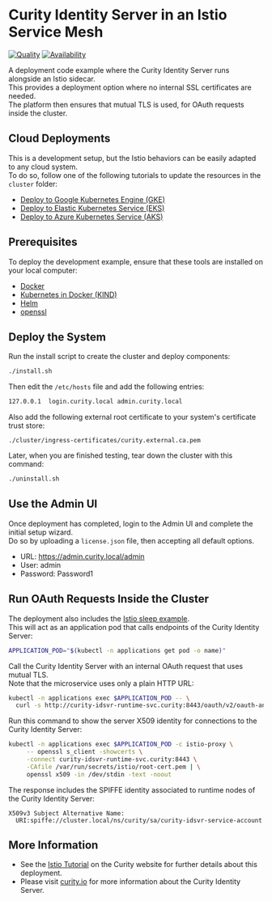 # Curity Identity Server in an Istio Service Mesh

[![Quality](https://img.shields.io/badge/quality-demo-red)](https://curity.io/resources/code-examples/status/)
[![Availability](https://img.shields.io/badge/availability-source-blue)](https://curity.io/resources/code-examples/status/)

A deployment code example where the Curity Identity Server runs alongside an Istio sidecar.\
This provides a deployment option where no internal SSL certificates are needed.\
The platform then ensures that mutual TLS is used, for OAuth requests inside the cluster.

## Cloud Deployments

This is a development setup, but the Istio behaviors can be easily adapted to any cloud system.\
To do so, follow one of the following tutorials to update the resources in the `cluster` folder:

- [Deploy to Google Kubernetes Engine (GKE)](https://curity.io/resources/learn/kubernetes-gke-idsvr-kong-phantom/)
- [Deploy to Elastic Kubernetes Service (EKS)](https://curity.io/resources/learn/kubernetes-aws-eks-idsvr-deployment/)
- [Deploy to Azure Kubernetes Service (AKS)](https://curity.io/resources/learn/kubernetes-azure-aks-idsvr-deployment/)

## Prerequisites

To deploy the development example, ensure that these tools are installed on your local computer:

- [Docker](https://www.docker.com/products/docker-desktop)
- [Kubernetes in Docker (KIND)](https://kind.sigs.k8s.io/docs/user/quick-start/)
- [Helm](https://helm.sh/docs/intro/install/)
- [openssl](https://www.openssl.org/)

## Deploy the System

Run the install script to create the cluster and deploy components:

```bash
./install.sh
```

Then edit the `/etc/hosts` file and add the following entries:

```bash
127.0.0.1  login.curity.local admin.curity.local
```

Also add the following external root certificate to your system's certificate trust store:

```text
./cluster/ingress-certificates/curity.external.ca.pem
```

Later, when you are finished testing, tear down the cluster with this command:

```bash
./uninstall.sh
```

## Use the Admin UI

Once deployment has completed, login to the Admin UI and complete the initial setup wizard.\
Do so by uploading a `license.json` file, then accepting all default options.

- URL: https://admin.curity.local/admin
- User: admin
- Password: Password1

## Run OAuth Requests Inside the Cluster

The deployment also includes the [Istio sleep example](https://github.com/istio/istio/blob/master/samples/sleep/sleep.yaml).\
This will act as an application pod that calls endpoints of the Curity Identity Server:

```bash
APPLICATION_POD="$(kubectl -n applications get pod -o name)"
```

Call the Curity Identity Server with an internal OAuth request that uses mutual TLS.\
Note that the microservice uses only a plain HTTP URL:

```bash
kubectl -n applications exec $APPLICATION_POD -- \
  curl -s http://curity-idsvr-runtime-svc.curity:8443/oauth/v2/oauth-anonymous/jwks
```

Run this command to show the server X509 identity for connections to the Curity Identity Server:

```bash
kubectl -n applications exec $APPLICATION_POD -c istio-proxy \
     -- openssl s_client -showcerts \
     -connect curity-idsvr-runtime-svc.curity:8443 \
     -CAfile /var/run/secrets/istio/root-cert.pem | \
     openssl x509 -in /dev/stdin -text -noout
```

The response includes the SPIFFE identity associated to runtime nodes of the Curity Identity Server:

```text
X509v3 Subject Alternative Name: 
  URI:spiffe://cluster.local/ns/curity/sa/curity-idsvr-service-account
```

## More Information

- See the [Istio Tutorial](https://curity.io/resources/learn/istio-demo-installation) on the Curity website for further details about this deployment.
- Please visit [curity.io](https://curity.io/) for more information about the Curity Identity Server.
